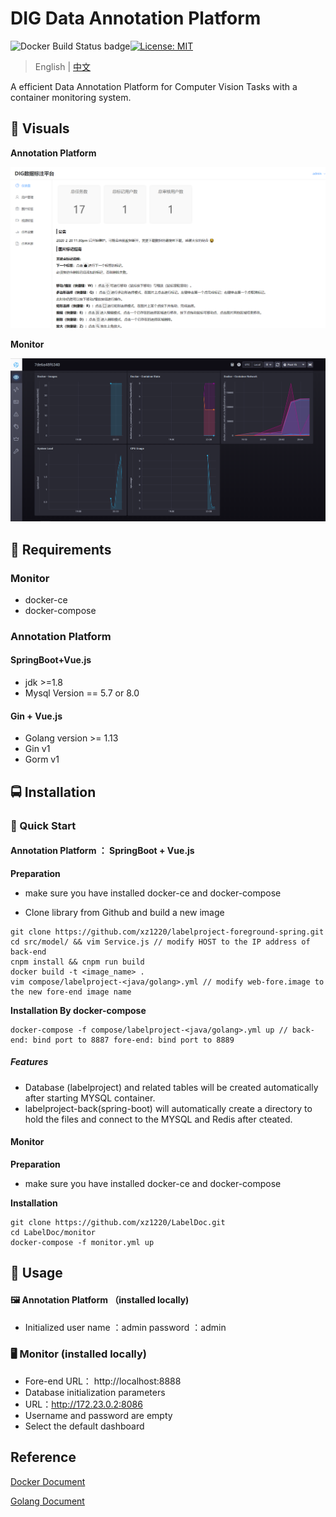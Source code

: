# DIG Data Annotation Platform

![Docker Build Status badge](https://img.shields.io/badge/docker%20build-passing-brightgreen)[![License: MIT](https://img.shields.io/badge/License-MIT-yellow.svg)](https://opensource.org/licenses/MIT) 

> English | [中文](./README_zh.md)

A efficient Data Annotation Platform for Computer Vision Tasks with a container monitoring system.

##  :crystal_ball: **Visuals**

**Annotation Platform**

![Annotation-Platform](./meida/Annotation-Platform.png)



**Monitor**

![monitor](./meida/monitor.png)

##  🍕 **Requirements**

### Monitor

- docker-ce 
- docker-compose

### Annotation Platform

#### SpringBoot+Vue.js

- jdk >=1.8
- Mysql Version == 5.7 or 8.0

#### Gin + Vue.js

- Golang version >= 1.13
- Gin v1
- Gorm v1



##  🚍 **Installation**

### 🚀 Quick Start

####  Annotation Platform ： SpringBoot + Vue.js

**Preparation**

- make sure you have installed docker-ce and docker-compose

- Clone library from Github and build a new image

```shell
git clone https://github.com/xz1220/labelproject-foreground-spring.git
cd src/model/ && vim Service.js // modify HOST to the IP address of back-end 
cnpm install && cnpm run build 
docker build -t <image_name> .
vim compose/labelproject-<java/golang>.yml // modify web-fore.image to the new fore-end image name
```

**Installation By docker-compose**

```shell
docker-compose -f compose/labelproject-<java/golang>.yml up // back-end: bind port to 8887 fore-end: bind port to 8889 
```

##### Features

- Database (labelproject) and related tables will be created automatically after starting MYSQL container.
- labelproject-back(spring-boot) will automatically create a directory to hold the files and connect to the MYSQL and Redis after cteated.

#### Monitor

**Preparation** 

- make sure you have installed docker-ce and docker-compose

**Installation**

```shell
git clone https://github.com/xz1220/LabelDoc.git 
cd LabelDoc/monitor
docker-compose -f monitor.yml up
```



##  🚩 **Usage**

#### 🖼 Annotation Platform （installed locally)

- Initialized user name ：admin  password ：admin

### 🖥 Monitor (installed locally)

-  Fore-end URL： http://localhost:8888
-  Database initialization parameters
  - URL：http://172.23.0.2:8086
  - Username and password are empty
- Select the default dashboard



## Reference

[Docker Document](https://docs.docker.com/)

[Golang Document](https://golang.org/doc/)

